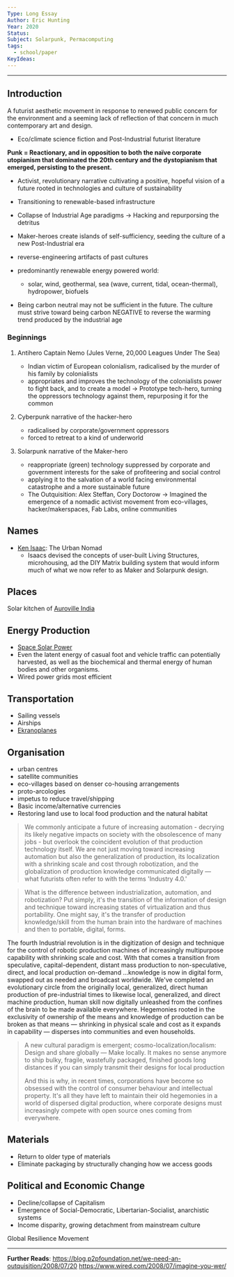 ```yaml
---
Type: Long Essay
Author: Eric Hunting
Year: 2020
Status: 
Subject: Solarpunk, Permacomputing
tags:
  - school/paper
KeyIdeas:
---
```


---

## Introduction

A futurist aesthetic movement in response to renewed public concern for the environment and a seeming lack of reflection of that concern in much contemporary art and design.
- Eco/climate science fiction and Post-Industrial futurist literature

**Punk = Reactionary, and in opposition to both the naïve corporate utopianism that dominated the 20th century and the dystopianism that emerged, persisting to the present.**

- Activist, revolutionary narrative cultivating a positive, hopeful vision of a future rooted in technologies and culture of sustainability 
- Transitioning to renewable-based infrastructure
- Collapse of Industrial Age paradigms &rarr; Hacking and repurporsing the detritus 
- Maker-heroes create islands of self-sufficiency, seeding the culture of a new Post-Industrial era
- reverse-engineering artifacts of past cultures
- predominantly renewable energy powered world:
	- solar, wind, geothermal, sea (wave, current, tidal, ocean-thermal), hydropower, biofuels

- Being carbon neutral may not be sufficient in the future. The culture must strive toward being carbon NEGATIVE to reverse the warming trend produced by the industrial age

### Beginnings

1. Antihero Captain Nemo (Jules Verne, 20,000 Leagues Under The Sea) 
	- Indian victim of European colonialism, radicalised by the murder of his family by colonialists
	- appropriates and improves the technology of the colonialists power to fight back, and to create a model
	&rarr; Prototype tech-hero, turning the oppressors technology against them, repurposing it for the common

2. Cyberpunk narrative of the hacker-hero
	- radicalised by corporate/government oppressors
	- forced to retreat to a kind of underworld

3. Solarpunk narrative of the Maker-hero
	- reappropriate (green) technology suppressed by corporate and government interests for the sake of profiteering and social control 
	- applying it to the salvation of a world facing environmental catastrophe and a more sustainable future
	- The Outquisition: Alex Steffan, Cory Doctorow &rarr; Imagined the emergence of a nomadic activist movement from eco-villages, hacker/makerspaces, Fab Labs, online communities

## Names 

- [Ken Isaac](https://metropolismag.com/profiles/ken-isaacs-wanted-retool-way-we-live/): The Urban Nomad
	- Isaacs devised the concepts of user-built Living Structures, microhousing, ad the DIY Matrix building system that would inform much of what we now refer to as Maker and Solarpunk design.

## Places

Solar kitchen of [Auroville India](https://auroville.org/)

## Energy Production
- [Space Solar Power](https://en.wikipedia.org/wiki/Space-based_solar_power)
- Even the latent energy of casual foot and vehicle traffic can potentially harvested, as well as the biochemical and thermal energy of human bodies and other organisms.
- Wired power grids most efficient


## Transportation
- Sailing vessels
- Airships
- [Ekranoplanes](https://en.wikipedia.org/wiki/Ground-effect_vehicle#2000-)


## Organisation

- urban centres
- satellite communities
- eco-villages based on denser co-housing arrangements
- proto-arcologies
- impetus to reduce travel/shipping
- Basic income/alternative currencies
- Restoring land use to local food production and the natural habitat

>We commonly anticipate a future of increasing automation - decrying its likely negative impacts on society with the obsolescence of many jobs - but overlook the coincident evolution of that production technology itself. We are not just moving toward increasing automation but also the generalization of production, its localization with a shrinking scale and cost through robotization, and the globalization of production knowledge communicated digitally — what futurists often refer to with the terms 'Industry 4.0.'

>What is the difference between industrialization, automation, and robotization? Put simply, it's the transition of the information of design and technique toward increasing states of virtualization and thus portability. One might say, it's the transfer of production knowledge/skill from the human brain into the hardware of machines and then to portable, digital, forms.
>
 The fourth Industrial revolution is in the digitization of design and technique for the control of robotic production machines of increasingly multipurpose capability with shrinking scale and cost. With that comes a transition from speculative, capital-dependent, distant mass production  to non-speculative, direct, and local production on-demand
 …knowledge is now in digital form, swapped out as needed and broadcast worldwide. We've completed an evolutionary circle from the originally local, generalized, direct human production of pre-industrial times to likewise local, generalized, and direct machine production, human skill now digitally unleashed from the confines of the brain to be made available everywhere. Hegemonies rooted in the exclusivity of ownership of the means and knowledge of production can be broken as that means — shrinking in physical scale and cost as it expands in capability — disperses into communities and even households.

>A new cultural paradigm is emergent; cosmo-localization/localism: Design and share globally — Make locally.
>It makes no sense anymore to ship bulky, fragile, wastefully packaged, finished goods long distances if you can simply transmit their designs for local production
>
> And this is why, in recent times, corporations have become so obsessed with the control of consumer behaviour and intellectual property. It's all they have left to maintain their old hegemonies in a world of dispersed digital production, where corporate designs must increasingly compete with open source ones coming from everywhere.

## Materials

- Return to older type of materials
- Eliminate packaging by structurally changing how we access goods

## Political and Economic Change

- Decline/collapse of Capitalism
- Emergence of Social-Democratic, Libertarian-Socialist, anarchistic systems
- Income disparity, growing detachment from mainstream culture

Global Resilience Movement

___

**Further Reads**:
https://blog.p2pfoundation.net/we-need-an-outquisition/2008/07/20
https://www.wired.com/2008/07/imagine-you-wer/

